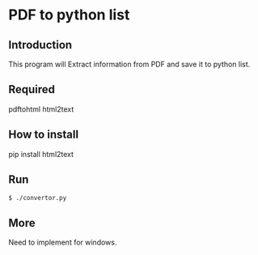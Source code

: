 # PDF to python list

## Introduction

This program will Extract information from PDF and save it to python list.

## Required
pdftohtml
html2text

## How to install
pip install html2text

## Run
```
$ ./convertor.py
```
## More
Need to implement for windows.
